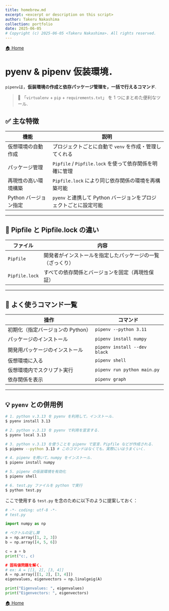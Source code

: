 ```yaml
---
title: homebrew.md
excerpt: <excerpt or description on this script>
author: Takeru Nakashima
collection: portfolio
date: 2025-06-05
# Copyright (c) 2025-06-05 <Takeru Nakashima>. All rights reserved.
---
```

[🏠 Home](../environment.md)
# pyenv & pipenv 仮装環境．

`pipenv`は，**仮装環境の作成と依存パッケージ管理を，一括で行えるコマンド**.
> 🔧 「`virtualenv` + `pip` + `requirements.txt`」 を 1 つにまとめた便利なツール.

## ✅ 主な特徴

| 機能 | 説明 |
|------|------|
| 仮想環境の自動作成 | プロジェクトごとに自動で `venv` を作成・管理してくれる |
| パッケージ管理 | `Pipfile` / `Pipfile.lock` を使って依存関係を明確に管理 |
| 再現性の高い環境構築 | `Pipfile.lock` により同じ依存関係の環境を再構築可能 |
| Python バージョン指定 | `pyenv` と連携して Python バージョンをプロジェクトごとに設定可能 |

---

## 📄 Pipfile と Pipfile.lock の違い

| ファイル | 内容 |
|---------|------|
| `Pipfile` | 開発者がインストールを指定したパッケージの一覧（ざっくり） |
| `Pipfile.lock` | すべての依存関係とバージョンを固定（再現性保証） |

---

## 🔰 よく使うコマンド一覧

| 操作 | コマンド |
|------|----------|
| 初期化（指定バージョンの Python） | `pipenv --python 3.11` |
| パッケージのインストール | `pipenv install numpy` |
| 開発用パッケージのインストール | `pipenv install --dev black` |
| 仮想環境に入る | `pipenv shell` |
| 仮想環境内でスクリプト実行 | `pipenv run python main.py` |
| 依存関係を表示 | `pipenv graph` |

---


## 💡 `pyenv` との併用例

```bash
# 1. python v.3.13 を pyenv を利用して，インストール．
$ pyenv install 3.13

# 2. python v.3.13 を pyenv で利用を宣言する．
$ pyenv local 3.13

# 3. python v.3.13 を使うことを pipenv で宣言．Pipfile などが作成される．
$ pipenv --python 3.13 # このコマンドはなくても，実際にいはうまくいく．

# 4. pipenv を用いて，numpy をインストール．
$ pipenv install numpy

# 5. pipenv の仮装環境を有効化
$ pipenv shell

# 6. test.py ファイルを python で実行
$ python test.py
```
ここで使用する `test.py` を念のために以下のように提案しておく：

``` test.py
# -*- coding: utf-8 -*-
# test.py

import numpy as np

# ベクトルの足し算
a = np.array([1, 2, 3])
b = np.array([4, 5, 6])

c = a + b
print("c:, c)

# 固有値問題を解く．
# ex: A = [[1, 2], [3, 4]]
A = np.array([[1, 2], [3, 4]])
eigenvalues, eigenvectors = np.linalgeig(A)

print("Eigenvalues: ", eigenvalues)
print("Eigenvectors: ", eigenvectors)

```

[🏠 Home](../environment.md)